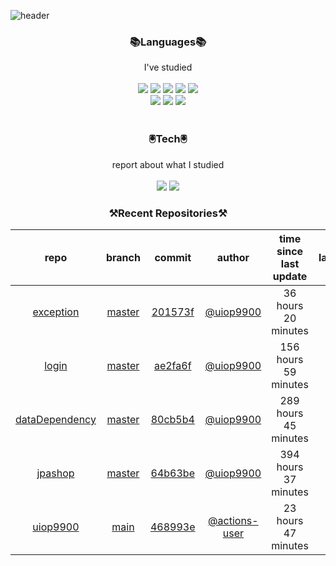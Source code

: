 
![header](https://capsule-render.vercel.app/api?type=waving&color=timeGradient&height=300&section=header&text=Jia's%20GitHub&fontSize=90)
 
<h3 align="center">📚Languages📚</h3>
<div align="center">I've studied</div><br>

<div align="center">
  <img src="https://img.shields.io/badge/Java-007396?style=flat-square&logo=Java&logoColor=white"/> 
   <img src="https://img.shields.io/badge/Spring Boot-6DB33F?style=flat-square&logo=Spring Boot&logoColor=white"/>
   <img src="https://img.shields.io/badge/HTML-E34F26?style=flat-square&logo=HTML&logoColor=white"/>
   <img src="https://img.shields.io/badge/MySQL-4479A1?style=flat-square&logo=MySQL&logoColor=white"/>
   <img src="https://img.shields.io/badge/AWS-232F3E?style=flat-square&logo=AWS&logoColor=white"/><br>
   <img src="https://img.shields.io/badge/CSS-1572B6?style=flat-square&logo=CSS&logoColor=white"/>
   <img src="https://img.shields.io/badge/JavaScript-F7DF1E?style=flat-square&logo=JavaScript&logoColor=white"/>
   <img src="https://img.shields.io/badge/Bootstrap-7952B3?style=flat-square&logo=Bootstrap&logoColor=white"/>
</div><br>

<h3 align="center">🖲️Tech🖲️</h3>
<div align="center">report about what I studied</div><br>

<div align="center">
<a href="https://blog.naver.com/jia9510"><img src="https://img.shields.io/badge/Naver-03C75A?style=flat-square&logo=Naver&logoColor=white&link=https://blog.naver.com/jia9510"/></a>
<a href="https://github.com/uiop9900/uiop9900"><img src="https://img.shields.io/badge/GitHub-181717?style=flat-square&logo=GitHub&logoColor=white&link=https://github.com/uiop9900/uiop9900"/></a>
</div>
 

<h3 align="center">⚒Recent Repositories⚒</h3>

| repo | branch | commit | author | time since last update | language |
|:---:|:---:|:---:|:---:|:---:|:---:|
| [exception](https://github.com/uiop9900/exception) | [master](https://github.com/uiop9900/exception/tree/master) |[201573f](https://github.com/uiop9900/exception/commit/201573f0810d054a888a6f1ab1f16e315cbc8f16) | [@uiop9900](https://github.com/uiop9900) |36 hours 20 minutes | ![](https://img.shields.io/badge/language-Java-default.svg?style=flat-square)|
| [login](https://github.com/uiop9900/login) | [master](https://github.com/uiop9900/login/tree/master) |[ae2fa6f](https://github.com/uiop9900/login/commit/ae2fa6f9c04f016b8502188c54d39d04033d3bf2) | [@uiop9900](https://github.com/uiop9900) |156 hours 59 minutes | ![](https://img.shields.io/badge/language-Java-default.svg?style=flat-square)|
| [dataDependency](https://github.com/uiop9900/dataDependency) | [master](https://github.com/uiop9900/dataDependency/tree/master) |[80cb5b4](https://github.com/uiop9900/dataDependency/commit/80cb5b4ada3876ef1eab48e13c8f5b33be2c1681) | [@uiop9900](https://github.com/uiop9900) |289 hours 45 minutes | ![](https://img.shields.io/badge/language-Java-default.svg?style=flat-square)|
| [jpashop](https://github.com/uiop9900/jpashop) | [master](https://github.com/uiop9900/jpashop/tree/master) |[64b63be](https://github.com/uiop9900/jpashop/commit/64b63be682b4d7fb4cd23552dd226d49f8a8ec68) | [@uiop9900](https://github.com/uiop9900) |394 hours 37 minutes | ![](https://img.shields.io/badge/language-Java-default.svg?style=flat-square)|
| [uiop9900](https://github.com/uiop9900/uiop9900) | [main](https://github.com/uiop9900/uiop9900/tree/main) |[468993e](https://github.com/uiop9900/uiop9900/commit/468993e97d87f59a6261c4056983cda4df7bfde4) | [@actions-user](https://github.com/actions-user) |23 hours 47 minutes | ![](https://img.shields.io/badge/language-Go-default.svg?style=flat-square)|



